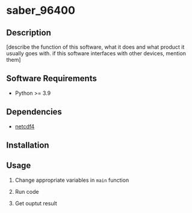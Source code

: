 # saber_96400

## Description

[describe the function of this software, what it does and what product it usually goes with. if this software interfaces with other devices, mention them]

## Software Requirements

* Python >= 3.9

## Dependencies

* [netcdf4](https://pypi.org/project/netCDF4/)

## Installation

## Usage

1. Change appropriate variables in ```main``` function

1. Run code

1. Get ouptut result